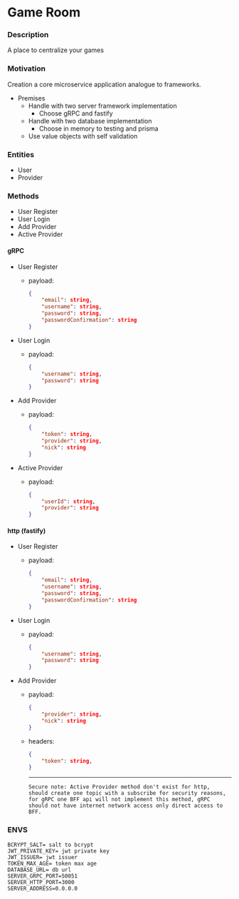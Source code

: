 # Game Room

### Description

A place to centralize your games

### Motivation

Creation a core microservice application analogue to frameworks.

- Premises
  - Handle with two server framework implementation
    - Choose gRPC and fastify
  - Handle with two database implementation
    - Choose in memory to testing and prisma
  - Use value objects with self validation

### Entities

- User
- Provider

### Methods

- User Register
- User Login
- Add Provider
- Active Provider

#### gRPC

- User Register

  - payload:

    ```JSON
    {
        "email": string,
        "username": string,
        "password": string,
        "passwordConfirmation": string
    }
    ```

- User Login

  - payload:

    ```JSON
    {
        "username": string,
        "password": string
    }

    ```

- Add Provider

  - payload:

    ```JSON
    {
        "token": string,
        "provider": string,
        "nick": string
    }
    ```

- Active Provider

  - payload:

    ```JSON
    {
        "userId": string,
        "provider": string
    }
    ```

#### http (fastify)

- User Register

  - payload:

    ```JSON
    {
        "email": string,
        "username": string,
        "password": string,
        "passwordConfirmation": string
    }
    ```

- User Login

  - payload:

    ```JSON
    {
        "username": string,
        "password": string
    }

    ```

- Add Provider

  - payload:

    ```JSON
    {
        "provider": string,
        "nick": string
    }
    ```

  - headers:

    ```JSON
    {
        "token": string,
    }
    ```

    ***

        Secure note: Active Provider method don't exist for http, should create one topic with a subscribe for security reasons, for gRPC one BFF api will not implement this method, gRPC should not have internet network access only direct access to BFF.

### ENVS

```
BCRYPT_SALT= salt to bcrypt
JWT_PRIVATE_KEY= jwt private key
JWT_ISSUER= jwt issuer
TOKEN_MAX_AGE= token max age
DATABASE_URL= db url
SERVER_GRPC_PORT=50051
SERVER_HTTP_PORT=3000
SERVER_ADDRESS=0.0.0.0
```
